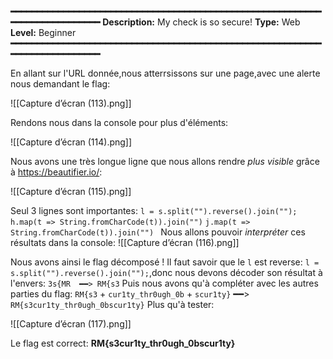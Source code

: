 
**━━━━━━━━━━━━━━━━━━━━━━━━━━━━━━━━━━━━━━━━━━━━━━━━━━━━━━━━━━━━━━━━━━━━━━━━━━━━**
**Description:** My check is so secure!
**Type:** Web
**Level:** Beginner
**━━━━━━━━━━━━━━━━━━━━━━━━━━━━━━━━━━━━━━━━━━━━━━━━━━━━━━━━━━━━━━━━━━━━━━━━━━━━**

En allant sur l'URL donnée,nous atterrsissons sur une page,avec une alerte nous demandant le flag:

![[Capture d’écran (113).png]]

Rendons nous dans la console pour plus d'éléments:

![[Capture d’écran (114).png]]

Nous avons une très longue ligne que nous allons rendre *plus visible* grâce à
https://beautifier.io/:

![[Capture d’écran (115).png]]

Seul 3 lignes sont importantes:
`l = s.split("").reverse().join("");`
`h.map(t => String.fromCharCode(t)).join("")`
`j.map(t => String.fromCharCode(t)).join("")
`
Nous allons pouvoir *interpréter* ces résultats dans la console:
![[Capture d’écran (116).png]]

Nous avons ainsi le flag décomposé !
Il faut savoir que le `l` est reverse: `l = s.split("").reverse().join("");`,donc nous devons décoder son résultat à l'envers:
`3s{MR  ━━> RM{s3`
Puis nous avons qu'à compléter avec les autres parties du flag:
`RM{s3` + `cur1ty_thr0ugh_0b` + `scur1ty}`  ━━>  `RM{s3cur1ty_thr0ugh_0bscur1ty}`
Plus qu'à tester:

![[Capture d’écran (117).png]]

Le flag est correct: **RM{s3cur1ty_thr0ugh_0bscur1ty}**